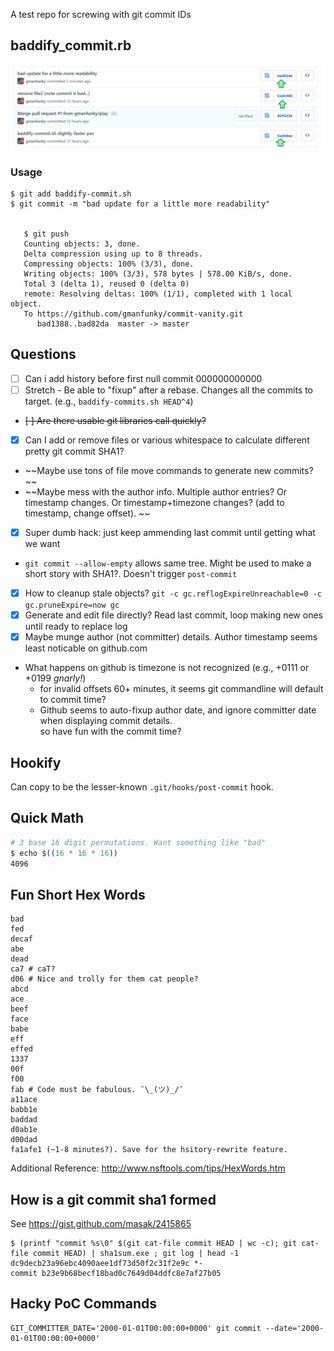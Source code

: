 A test repo for screwing with git commit IDs

## baddify_commit.rb ##
![Sample Commit History](_pics/bad-github-history.png)

### Usage ###
```console
$ git add baddify-commit.sh
$ git commit -m "bad update for a little more readability"


   $ git push
   Counting objects: 3, done.
   Delta compression using up to 8 threads.
   Compressing objects: 100% (3/3), done.
   Writing objects: 100% (3/3), 578 bytes | 578.00 KiB/s, done.
   Total 3 (delta 1), reused 0 (delta 0)
   remote: Resolving deltas: 100% (1/1), completed with 1 local object.
   To https://github.com/gmanfunky/commit-vanity.git
      bad1388..bad82da  master -> master

```

## Questions ##
- [ ] Can i add history before first null commit 000000000000
- [ ] Stretch - Be able to "fixup" after a rebase. Changes all the commits to target. (e.g., `baddify-commits.sh HEAD^4`)
- ~~[ ] Are there usable git libraries call quickly?~~ 
- [x] Can I add or remove files or various whitespace to calculate different pretty git commit SHA1?
- ~~Maybe use tons of file move commands to generate new commits? ~~
- ~~Maybe mess with the author info. Multiple author entries? Or timestamp changes. Or timestamp+timezone changes? (add to timestamp, change offset). ~~
- [x] Super dumb hack: just keep ammending last commit until getting what we want
- `git commit --allow-empty` allows same tree. Might be used to make a short story with SHA1?.
Doesn't trigger `post-commit`
- [x] How to cleanup stale objects? `git -c gc.reflogExpireUnreachable=0 -c gc.pruneExpire=now gc`
- [x] Generate and edit file directly? Read last commit, loop making new ones until ready to replace log
- [x] Maybe munge author (not committer) details. Author timestamp seems least noticable on github.com
- What happens on github is timezone is not recognized (e.g., +0111 or +0199 _gnarly!_)
  - for invalid offsets 60+ minutes, it seems git commandline will default to commit time?
  - Github seems to auto-fixup author date, and ignore committer date when displaying commit details. \
  so have fun with the commit time? 


## Hookify ##
Can copy to be the lesser-known `.git/hooks/post-commit` hook.

## Quick Math ##
```bash
# 3 base 16 digit permutations. Want something like "bad"
$ echo $((16 * 16 * 16))
4096
```

## Fun Short Hex Words ##
```
bad
fed
decaf
abe
dead
ca7 # caT?
d06 # Nice and trolly for them cat people?
abcd
ace
beef
face
babe
eff
effed
1337
00f
f00
fab # Code must be fabulous. ¯\_(ツ)_/¯
a11ace
babb1e
baddad
d0ab1e
d00dad
fa1afe1 (~1-8 minutes?). Save for the hsitory-rewrite feature.
```

Additional Reference: http://www.nsftools.com/tips/HexWords.htm

## How is a git commit sha1 formed ##
See https://gist.github.com/masak/2415865
```
$ (printf "commit %s\0" $(git cat-file commit HEAD | wc -c); git cat-file commit HEAD) | sha1sum.exe ; git log | head -1
dc9decb23a96ebc4090aee1df73d50f2c31f2e9c *-
commit b23e9b68becf18bad0c7649d04ddfc8e7af27b05
```

## Hacky PoC Commands ##
```
GIT_COMMITTER_DATE='2000-01-01T00:00:00+0000' git commit --date='2000-01-01T00:00:00+0000'
```
